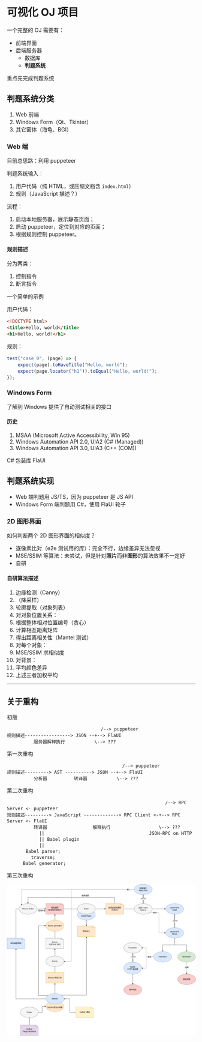 # 可视化 OJ 项目

一个完整的 OJ 需要有：

- 前端界面
- 后端服务器
    - 数据库
    - **判题系统**

重点先完成判题系统

## 判题系统分类

1. Web 前端
2. Windows Form（Qt、Tkinter）
3. 其它窗体（海龟、BGI）

### Web 端

目前总思路：利用 puppeteer

判题系统输入：
1. 用户代码（纯 HTML，或压缩文档含 `index.html`）
2. 规则（JavaScript 描述？）

流程：
1. 启动本地服务器，展示静态页面；
2. 启动 puppeteer，定位到对应的页面；
3. 根据规则控制 puppeteer。

#### 规则描述

分为两类：
1. 控制指令
2. 断言指令

一个简单的示例

用户代码：
```html
<!DOCTYPE html>
<title>Hello, world</title>
<h1>Hello, world!</h1>
```

规则：
```js
test("case 0", (page) => {
    expect(page).toHaveTitle("Hello, world");
    expect(page.locator("h1")).toEqual("Hello, world!");
});
```

### Windows Form

了解到 Windows 提供了自动测试相关的接口

#### 历史

1. MSAA (Microsoft Active Accessibility, Win 95)
2. Windows Automation API 2.0, UIA2 (C# (Managed))
3. Windows Automation API 3.0, UIA3 (C++ (COM))

C# 包装库 FlaUI

## 判题系统实现

- Web 端判题用 JS/TS，因为 puppeteer 是 JS API
- Windows Form 端判题用 C#，使用 FlaUI 轮子

### 2D 图形界面

如何判断两个 2D 图形界面的相似度？
- 逐像素比对（e2e 测试用的库）：完全不行，边缘差异无法忽视
- MSE/SSIM 等算法：未尝试，但是针对**照片**而非**图形**的算法效果不一定好
- 自研

#### 自研算法描述

1. 边缘检测（Canny）
2. （降采样）
3. 轮廓提取（对象列表）
4. 对对象位置关系：
  1. 根据整体相对位置编号（贪心）
  2. 计算相互距离矩阵
  3. 得出距离相关性（Mantel 测试）
5. 对每个对象：
  1. MSE/SSIM 求相似度
6. 对背景：
  1. 平均颜色差异
7. 上述三者加权平均

-----

## 关于重构

初版

```
                                   /--> puppeteer
规则描述-----------------> JSON --+--> FlaUI
          服务器解释执行           \--> ???

```

第一次重构

```
                                           /--> puppeteer
规则描述---------> AST ----------> JSON --+--> FlaUI
          分析器          转译器           \--> ???

```

第二次重构

```
                                                           /--> RPC Server <- puppeteer
规则描述---------> JavaScript -------------> RPC Client <-+--> RPC Server <- FlaUI
          转译器                 解释执行                  \--> ???
            ||                                       JSON-RPC on HTTP
            || Babel plugin
            ||
       Babel parser;
         traverse;
      Babel generator;
```

第三次重构

![structure](./structure.drawio.png)
